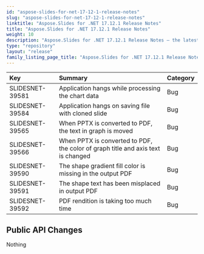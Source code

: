 ```yaml
---
id: "aspose-slides-for-net-17-12-1-release-notes"
slug: "aspose-slides-for-net-17-12-1-release-notes"
linktitle: "Aspose.Slides for .NET 17.12.1 Release Notes"
title: "Aspose.Slides for .NET 17.12.1 Release Notes"
weight: 10
description: "Aspose.Slides for .NET 17.12.1 Release Notes – the latest updates and fixes."
type: "repository"
layout: "release"
family_listing_page_title: "Aspose.Slides for .NET 17.12.1 Release Notes"
---
```


|**Key**|**Summary**|**Category**|
| :- | :- | :- |
|SLIDESNET-39581|Application hangs while processing the chart data|Bug|
|SLIDESNET-39584|Application hangs on saving file with cloned slide|Bug|
|SLIDESNET-39565|When PPTX is converted to PDF, the text in graph is moved|Bug|
|SLIDESNET-39566|When PPTX is converted to PDF, the color of graph title and axis text is changed|Bug|
|SLIDESNET-39590|The shape gradient fill color is missing in the output PDF|Bug|
|SLIDESNET-39591|The shape text has been misplaced in output PDF|Bug|
|SLIDESNET-39592|PDF rendition is taking too much time|Bug|
## **Public API Changes**


Nothing
